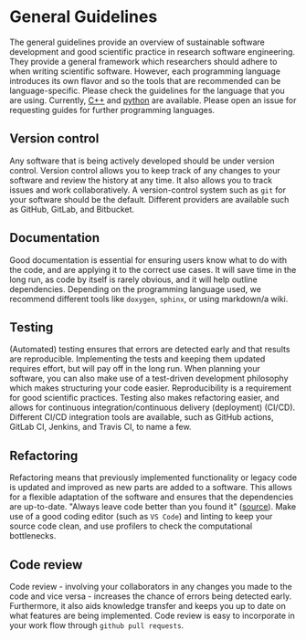 # General Guidelines

The general guidelines provide an overview of sustainable software development and good scientific practice in research software engineering. They provide a general framework which researchers should adhere to when writing scientific software. However, each programming language introduces its own flavor and so the tools that are recommended can be language-specific. Please check the guidelines for the language that you are using. Currently, [C++](../cpp/README.md) and [python](../python/README.md) are available. Please open an issue for requesting guides for further programming languages.

## Version control

Any software that is being actively developed should be under version control. Version control allows you to keep track of any changes to your software and review the history at any time. It also allows you to track issues and work collaboratively. A version-control system such as `git` for your software should be the default. Different providers are available such as GitHub, GitLab, and Bitbucket.

## Documentation

Good documentation is essential for ensuring users know what to do with the code, and are applying it to the correct use cases. It will save time in the long run, as code by itself is rarely obvious, and it will help outline dependencies. Depending on the programming language used, we recommend different tools like `doxygen`, `sphinx`, or using markdown/a wiki.

## Testing

(Automated) testing ensures that errors are detected early and that results are reproducible. Implementing the tests and keeping them updated requires effort, but will pay off in the long run. When planning your software, you can also make use of a test-driven development philosophy which makes structuring your code easier. Reproducibility is a requirement for good scientific practices. Testing also makes refactoring easier, and allows for continuous integration/continuous delivery (deployment) (CI/CD). Different CI/CD integration tools are available, such as GitHub actions, GitLab CI, Jenkins, and Travis CI, to name a few.

## Refactoring

Refactoring means that previously implemented functionality or legacy code is updated and improved as new parts are added to a software. This allows for a flexible adaptation of the software and ensures that the dependencies are up-to-date. "Always leave code better than you found it" ([source](https://biratkirat.medium.com/step-8-the-boy-scout-rule-robert-c-martin-uncle-bob-9ac839778385)). Make use of a good coding editor (such as `VS Code`) and linting to keep your source code clean, and use profilers to check the computational bottlenecks.

## Code review

Code review - involving your collaborators in any changes you made to the code and vice versa - increases the chance of errors being detected early. Furthermore, it also aids knowledge transfer and keeps you up to date on what features are being implemented. Code review is easy to incorporate in your work flow through `github pull requests`.
